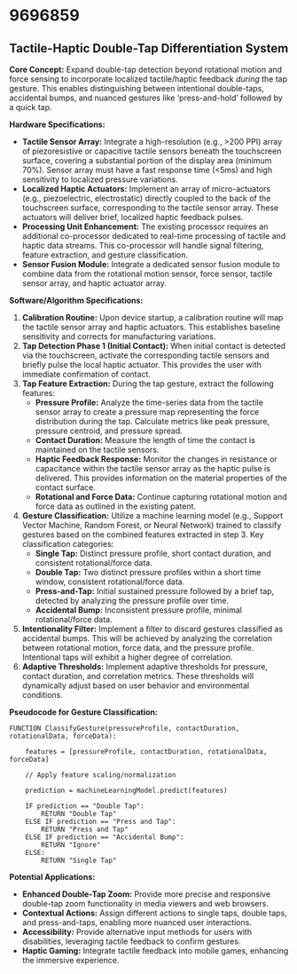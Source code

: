 # 9696859

## Tactile-Haptic Double-Tap Differentiation System

**Core Concept:** Expand double-tap detection beyond rotational motion and force sensing to incorporate localized tactile/haptic feedback *during* the tap gesture. This enables distinguishing between intentional double-taps, accidental bumps, and nuanced gestures like ‘press-and-hold’ followed by a quick tap.

**Hardware Specifications:**

*   **Tactile Sensor Array:** Integrate a high-resolution (e.g., >200 PPI) array of piezoresistive or capacitive tactile sensors beneath the touchscreen surface, covering a substantial portion of the display area (minimum 70%). Sensor array must have a fast response time (<5ms) and high sensitivity to localized pressure variations.
*   **Localized Haptic Actuators:**  Implement an array of micro-actuators (e.g., piezoelectric, electrostatic) directly coupled to the back of the touchscreen surface, corresponding to the tactile sensor array.  These actuators will deliver brief, localized haptic feedback pulses.
*   **Processing Unit Enhancement:**  The existing processor requires an additional co-processor dedicated to real-time processing of tactile and haptic data streams. This co-processor will handle signal filtering, feature extraction, and gesture classification.
*   **Sensor Fusion Module:** Integrate a dedicated sensor fusion module to combine data from the rotational motion sensor, force sensor, tactile sensor array, and haptic actuator array.

**Software/Algorithm Specifications:**

1.  **Calibration Routine:** Upon device startup, a calibration routine will map the tactile sensor array and haptic actuators. This establishes baseline sensitivity and corrects for manufacturing variations.
2.  **Tap Detection Phase 1 (Initial Contact):** When initial contact is detected via the touchscreen, activate the corresponding tactile sensors and briefly pulse the local haptic actuator. This provides the user with immediate confirmation of contact.
3.  **Tap Feature Extraction:** During the tap gesture, extract the following features:
    *   **Pressure Profile:** Analyze the time-series data from the tactile sensor array to create a pressure map representing the force distribution during the tap.  Calculate metrics like peak pressure, pressure centroid, and pressure spread.
    *   **Contact Duration:** Measure the length of time the contact is maintained on the tactile sensors.
    *   **Haptic Feedback Response:** Monitor the changes in resistance or capacitance within the tactile sensor array as the haptic pulse is delivered. This provides information on the material properties of the contact surface.
    *   **Rotational and Force Data:** Continue capturing rotational motion and force data as outlined in the existing patent.
4.  **Gesture Classification:**  Utilize a machine learning model (e.g., Support Vector Machine, Random Forest, or Neural Network) trained to classify gestures based on the combined features extracted in step 3. Key classification categories:
    *   **Single Tap:** Distinct pressure profile, short contact duration, and consistent rotational/force data.
    *   **Double Tap:** Two distinct pressure profiles within a short time window, consistent rotational/force data.
    *   **Press-and-Tap:** Initial sustained pressure followed by a brief tap, detected by analyzing the pressure profile over time.
    *   **Accidental Bump:**  Inconsistent pressure profile, minimal rotational/force data.
5.  **Intentionality Filter:** Implement a filter to discard gestures classified as accidental bumps. This will be achieved by analyzing the correlation between rotational motion, force data, and the pressure profile. Intentional taps will exhibit a higher degree of correlation.
6.  **Adaptive Thresholds:**  Implement adaptive thresholds for pressure, contact duration, and correlation metrics. These thresholds will dynamically adjust based on user behavior and environmental conditions.

**Pseudocode for Gesture Classification:**

```
FUNCTION ClassifyGesture(pressureProfile, contactDuration, rotationalData, forceData):

    features = [pressureProfile, contactDuration, rotationalData, forceData]

    // Apply feature scaling/normalization

    prediction = machineLearningModel.predict(features)

    IF prediction == "Double Tap":
        RETURN "Double Tap"
    ELSE IF prediction == "Press and Tap":
        RETURN "Press and Tap"
    ELSE IF prediction == "Accidental Bump":
        RETURN "Ignore"
    ELSE:
        RETURN "Single Tap"
```

**Potential Applications:**

*   **Enhanced Double-Tap Zoom:**  Provide more precise and responsive double-tap zoom functionality in media viewers and web browsers.
*   **Contextual Actions:**  Assign different actions to single taps, double taps, and press-and-taps, enabling more nuanced user interactions.
*   **Accessibility:**  Provide alternative input methods for users with disabilities, leveraging tactile feedback to confirm gestures.
*   **Haptic Gaming:**  Integrate tactile feedback into mobile games, enhancing the immersive experience.